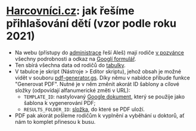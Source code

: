 # [Harcovníci.cz](https://harcovnici.cz/): jak řešíme přihlašování dětí (vzor podle roku 2021)

- Na webu (přístupy do [administrace](https://harcovnici.cz/wp-admin/) řeší Aleš) mají rodiče [v pozvánce](https://harcovnici.cz/tabor/tabor-21/) všechny podrobnosti a odkaz na [Googlí formulář](https://docs.google.com/forms/d/12lp4X5_ug7XfvIoTq4uQ4Ba929op2uLri3mt6E1nNmE/edit?usp=sharing).
- Ten sbírá všechna data od rodičů do [tabulky](https://docs.google.com/spreadsheets/d/1ckls4rN1984aaFeXxdL3RyMyyvJYZESnCDJpc3J5rJA/edit?usp=sharing).
- V tabulce je skript (Nástroje > Editor skriptu), jehož obsah je možné vidět v souboru [pdf-generator.gs](pdf-generator.gs). Díky němu v nabídce přibude funkce "Generovat PDF". Nutné je v něm změnit akorát ID šablony a cílové složky (odpovídají alfanumerické změti v URL):
  - `TEMPLATE_ID`: nastylovaný [Google dokument](https://docs.google.com/document/d/1uyuw-qDRtbHZlYQxVC4jvtHi8CE4oMfaAWJSYLKTO34/edit?usp=sharing), který se použije jako šablona k vygenerování PDF;
  - `RESULTS_FOLDER_ID`: [složka](https://drive.google.com/drive/folders/1uDIdfoXchDCvxH15LUC3MCsqRz4bInvR?usp=sharing), do které se PDF uloží.
- PDF pak akorát pošleme rodičům k vyplnění a vyběhání u doktorů, ať nám to komplet přinesou k busu.
